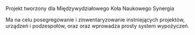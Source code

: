Projekt tworzony dla Międzywydziałowego Koła Naukowego Synergia

Ma na celu posegregowanie i zinwentaryzowanie instniejących projektów, urządzeń i podzespołów, oraz
oraz wprowadza prosty system wypożyczeń.
